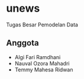 # unews

Tugas Besar Pemodelan Data

## Anggota

- Algi Fari Ramdhani
- Nauval Ozora Mahadri
- Temmy Mahesa Ridwan

